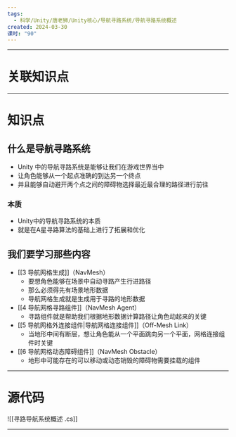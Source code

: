 ```yaml
---
tags:
  - 科学/Unity/唐老狮/Unity核心/导航寻路系统/导航寻路系统概述
created: 2024-03-30
课时: "90"
---
```


---
# 关联知识点



---
# 知识点

## 什么是导航寻路系统

- Unity 中的导航寻路系统是能够让我们在游戏世界当中
- 让角色能够从一个起点准确的到达另一个终点
- 并且能够自动避开两个点之间的障碍物选择最近最合理的路径进行前往
### 本质

- Unity中的导航寻路系统的本质
- 就是在A星寻路算法的基础上进行了拓展和优化

## 我们要学习那些内容

- [[3 导航网格生成]]（NavMesh）
	- 要想角色能够在场景中自动寻路产生行进路径
	- 那么必须得先有场景地形数据
	- 导航网格生成就是生成用于寻路的地形数据
- [[4 导航网格寻路组件]]（NavMesh Agent）
	- 寻路组件就是帮助我们根据地形数据计算路径让角色动起来的关键
- [[5 导航网格外连接组件|导航网格连接组件]]（Off-Mesh Link）
	- 当地形中间有断层，想让角色能从一个平面跳向另一个平面，网格连接组件时关键
- [[6 导航网格动态障碍组件]]（NavMesh Obstacle）
	- 地形中可能存在的可以移动或动态销毁的障碍物需要挂载的组件

---
# 源代码

![[寻路导航系统概述 .cs]]

---
